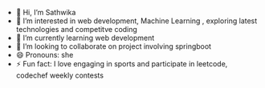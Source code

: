 - 👋 Hi, I’m Sathwika
- 👀 I’m interested in web development, Machine Learning , exploring latest technologies and competitve coding 
- 🌱 I’m currently learning web development
- 💞️ I’m looking to collaborate on project involving springboot
- 😄 Pronouns: she
- ⚡ Fun fact: I love engaging in sports and participate in leetcode, codechef weekly contests

<!---
explore14/explore14 is a ✨ special ✨ repository because its `README.md` (this file) appears on your GitHub profile.
You can click the Preview link to take a look at your changes.
--->
